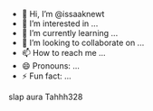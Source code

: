- 👋 Hi, I’m @issaaknewt
- 👀 I’m interested in ...
- 🌱 I’m currently learning ...
- 💞️ I’m looking to collaborate on ...
- 📫 How to reach me ...
- 😄 Pronouns: ...
- ⚡ Fun fact: ...

<!---
issaaknewt/issaaknewt is a ✨ special ✨ repository because its `README.md` (this file) appears on your GitHub profile.
You can click the Preview link to take a look at your changes.
--->slap aura Tahhh328

